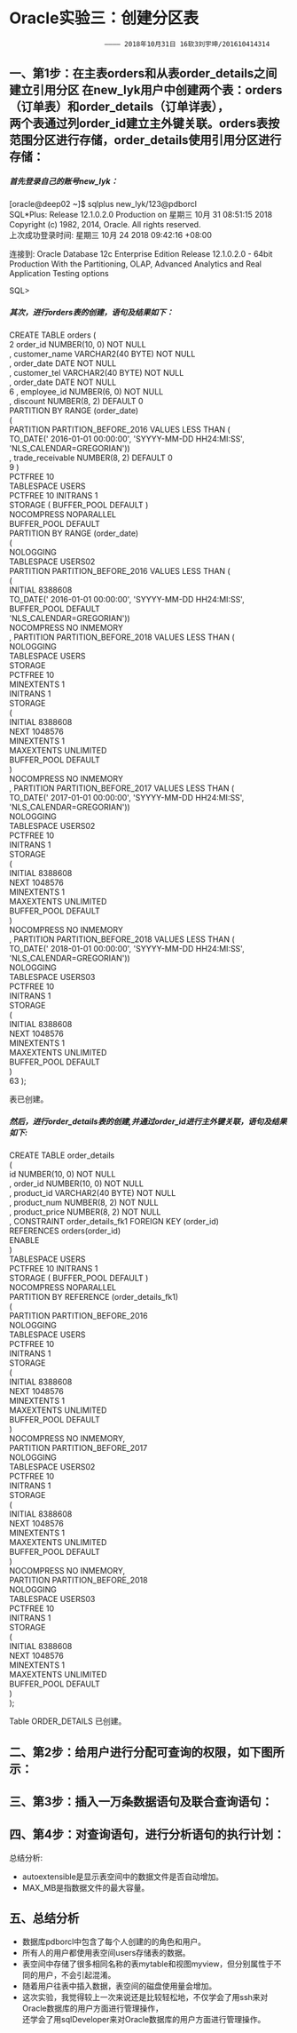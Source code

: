 **Oracle实验三：创建分区表**  
========
                            ———— 2018年10月31日 16软3刘宇坤/201610414314  
一、第1步：在主表orders和从表order_details之间建立引用分区 在new_lyk用户中创建两个表：orders（订单表）和order_details（订单详表），  
两个表通过列order_id建立主外键关联。orders表按范围分区进行存储，order_details使用引用分区进行存储：
-------
##### 首先登录自己的账号new_lyk：  
[oracle@deep02 ~]$ sqlplus new_lyk/123@pdborcl  
SQL*Plus: Release 12.1.0.2.0 Production on 星期三 10月 31 08:51:15 2018  
Copyright (c) 1982, 2014, Oracle.  All rights reserved.  
上次成功登录时间: 星期三 10月 24 2018 09:42:16 +08:00  

连接到:
Oracle Database 12c Enterprise Edition Release 12.1.0.2.0 - 64bit Production
With the Partitioning, OLAP, Advanced Analytics and Real Application Testing options

SQL>    

##### 其次，进行orders表的创建，语句及结果如下：  
CREATE TABLE orders (  
  2   order_id NUMBER(10, 0) NOT NULL  
 , customer_name VARCHAR2(40 BYTE) NOT NULL  
 , order_date DATE NOT NULL  
 , customer_tel VARCHAR2(40 BYTE) NOT NULL  
 , order_date DATE NOT NULL  
  6   , employee_id NUMBER(6, 0) NOT NULL  
 , discount NUMBER(8, 2) DEFAULT 0  
PARTITION BY RANGE (order_date)  
(  
 PARTITION PARTITION_BEFORE_2016 VALUES LESS THAN (  
 TO_DATE(' 2016-01-01 00:00:00', 'SYYYY-MM-DD HH24:MI:SS',  
 'NLS_CALENDAR=GREGORIAN'))  
 , trade_receivable NUMBER(8, 2) DEFAULT 0  
  9  )  
 PCTFREE 10  
TABLESPACE USERS  
PCTFREE 10 INITRANS 1  
STORAGE (   BUFFER_POOL DEFAULT )  
NOCOMPRESS NOPARALLEL  
 BUFFER_POOL DEFAULT  
PARTITION BY RANGE (order_date)  
(  
NOLOGGING    
TABLESPACE USERS02  
 PARTITION PARTITION_BEFORE_2016 VALUES LESS THAN (  
(  
 INITIAL 8388608  
 TO_DATE(' 2016-01-01 00:00:00', 'SYYYY-MM-DD HH24:MI:SS',  
 BUFFER_POOL DEFAULT  
 'NLS_CALENDAR=GREGORIAN'))  
NOCOMPRESS NO INMEMORY   
, PARTITION PARTITION_BEFORE_2018 VALUES LESS THAN (  
 NOLOGGING  
 TABLESPACE USERS  
 STORAGE  
 PCTFREE 10  
 MINEXTENTS 1  
 INITRANS 1  
 STORAGE  
(  
 INITIAL 8388608  
 NEXT 1048576  
 MINEXTENTS 1  
 MAXEXTENTS UNLIMITED  
 BUFFER_POOL DEFAULT  
)  
NOCOMPRESS NO INMEMORY  
, PARTITION PARTITION_BEFORE_2017 VALUES LESS THAN (  
TO_DATE(' 2017-01-01 00:00:00', 'SYYYY-MM-DD HH24:MI:SS',  
'NLS_CALENDAR=GREGORIAN'))  
NOLOGGING  
TABLESPACE USERS02  
PCTFREE 10  
 INITRANS 1  
 STORAGE  
(  
 INITIAL 8388608  
 NEXT 1048576  
 MINEXTENTS 1  
 MAXEXTENTS UNLIMITED  
 BUFFER_POOL DEFAULT  
)  
NOCOMPRESS NO INMEMORY   
, PARTITION PARTITION_BEFORE_2018 VALUES LESS THAN (  
TO_DATE(' 2018-01-01 00:00:00', 'SYYYY-MM-DD HH24:MI:SS',  
'NLS_CALENDAR=GREGORIAN'))  
NOLOGGING  
TABLESPACE USERS03  
PCTFREE 10  
 INITRANS 1  
 STORAGE  
(  
 INITIAL 8388608  
 NEXT 1048576  
 MINEXTENTS 1  
 MAXEXTENTS UNLIMITED  
 BUFFER_POOL DEFAULT  
)  
 63  );   

表已创建。

##### 然后，进行order_details表的创建,并通过order_id进行主外键关联，语句及结果如下:  
CREATE TABLE order_details   
(  
id NUMBER(10, 0) NOT NULL   
, order_id NUMBER(10, 0) NOT NULL  
, product_id VARCHAR2(40 BYTE) NOT NULL   
, product_num NUMBER(8, 2) NOT NULL   
, product_price NUMBER(8, 2) NOT NULL   
, CONSTRAINT order_details_fk1 FOREIGN KEY  (order_id)  
REFERENCES orders(order_id)  
ENABLE   
)   
TABLESPACE USERS   
PCTFREE 10 INITRANS 1    
STORAGE (   BUFFER_POOL DEFAULT )   
NOCOMPRESS NOPARALLEL  
PARTITION BY REFERENCE (order_details_fk1)  
(  
PARTITION PARTITION_BEFORE_2016   
NOLOGGING   
TABLESPACE USERS  
PCTFREE 10   
 INITRANS 1   
 STORAGE   
(   
 INITIAL 8388608   
 NEXT 1048576   
 MINEXTENTS 1   
 MAXEXTENTS UNLIMITED   
 BUFFER_POOL DEFAULT   
)   
NOCOMPRESS NO INMEMORY,   
PARTITION PARTITION_BEFORE_2017   
NOLOGGING   
TABLESPACE USERS02  
PCTFREE 10   
 INITRANS 1   
 STORAGE    
(   
 INITIAL 8388608   
 NEXT 1048576   
 MINEXTENTS 1   
 MAXEXTENTS UNLIMITED   
 BUFFER_POOL DEFAULT   
)   
NOCOMPRESS NO INMEMORY,  
PARTITION PARTITION_BEFORE_2018   
NOLOGGING   
TABLESPACE USERS03  
PCTFREE 10   
 INITRANS 1   
 STORAGE   
(   
 INITIAL 8388608   
 NEXT 1048576   
 MINEXTENTS 1   
 MAXEXTENTS UNLIMITED   
 BUFFER_POOL DEFAULT   
)   
);  

Table ORDER_DETAILS 已创建。

二、第2步：给用户进行分配可查询的权限，如下图所示： 
---------


三、第3步：插入一万条数据语句及联合查询语句：  
--------


四、第4步：对查询语句，进行分析语句的执行计划：  
--------


总结分析:
- autoextensible是显示表空间中的数据文件是否自动增加。  
- MAX_MB是指数据文件的最大容量。  

五、总结分析
--------
- 数据库pdborcl中包含了每个人创建的的角色和用户。  
- 所有人的用户都使用表空间users存储表的数据。  
- 表空间中存储了很多相同名称的表mytable和视图myview，但分别属性于不同的用户，不会引起混淆。  
- 随着用户往表中插入数据，表空间的磁盘使用量会增加。  
- 这次实验，我觉得较上一次来说还是比较轻松地，不仅学会了用ssh来对Oracle数据库的用户方面进行管理操作，  
  还学会了用sqlDeveloper来对Oracle数据库的用户方面进行管理操作。
